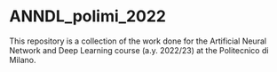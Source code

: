 # ANNDL_polimi_2022
This repository is a collection of the work done for the Artificial Neural Network and Deep Learning course (a.y. 2022/23) at the Politecnico di Milano.
